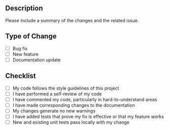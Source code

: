 ## Description 
Please include a summary of the changes and the related issue.  
## Type of Change
 - [ ] Bug fix 
 - [ ] New feature
 - [ ] Documentation update 
## Checklist
 - [ ] My code follows the style guidelines of this project 
 - [ ] I have performed a self-review of my code 
 - [ ] I have commented my code, particularly in hard-to-understand areas 
 - [ ] I have made corresponding changes to the documentation 
 - [ ] My changes generate no new warnings 
 - [ ] I have added tests that prove my fix is effective or that my feature works 
 - [ ] New and existing unit tests pass locally with my change